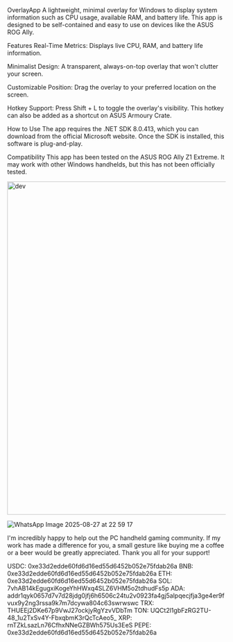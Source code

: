 OverlayApp
A lightweight, minimal overlay for Windows to display system information such as CPU usage, available RAM, and battery life. This app is designed to be self-contained and easy to use on devices like the ASUS ROG Ally.

Features
Real-Time Metrics: Displays live CPU, RAM, and battery life information.

Minimalist Design: A transparent, always-on-top overlay that won't clutter your screen.

Customizable Position: Drag the overlay to your preferred location on the screen.

Hotkey Support: Press Shift + L to toggle the overlay's visibility. This hotkey can also be added as a shortcut on ASUS Armoury Crate.

How to Use
The app requires the .NET SDK 8.0.413, which you can download from the official Microsoft website. Once the SDK is installed, this software is plug-and-play.

Compatibility
This app has been tested on the ASUS ROG Ally Z1 Extreme. It may work with other Windows handhelds, but this has not been officially tested.



<img width="1185" height="768" alt="dev" src="https://github.com/user-attachments/assets/0c14fd34-3456-4328-a3da-362370ef626b" />


![WhatsApp Image 2025-08-27 at 22 59 17](https://github.com/user-attachments/assets/5c19a324-2689-4f9d-aa56-8eac6b1fef3b)


I'm incredibly happy to help out the PC handheld gaming community. If my work has made a difference for you, a small gesture like buying me a coffee or a beer would be greatly appreciated. Thank you all for your support!

USDC: 0xe33d2edde60fd6d16ed55d6452b052e75fdab26a
BNB: 0xe33d2edde60fd6d16ed55d6452b052e75fdab26a
ETH: 0xe33d2edde60fd6d16ed55d6452b052e75fdab26a
SOL: 7vhAB14kEgugxiKogeYhHWxq4SLZ6VHM5o2tdhudFs5p
ADA: addr1qyk0657d7v7d28jdg0jfj6h6506c24tu2v0923fa4gj5alpqecjfja3ge4er9fvux9y2ng3rssa9k7m7dcywa804c63swrwswc
TRX: THUEEj2DKe67p9VwJ27ockjyRgYzvVDbTm
TON: UQCt2l1gbFzRG2TU-48_1u2TxSv4Y-FbxqbmK3rQcTcAeo5_
XRP: rnTZkLsazLn76CfhxNNeGZBWh575Us3EeS
PEPE: 0xe33d2edde60fd6d16ed55d6452b052e75fdab26a
